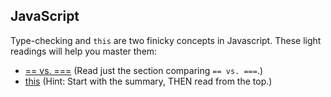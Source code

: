 ## JavaScript

Type-checking and `this` are two finicky concepts in Javascript. These light readings will help you master them:

* [== vs. ===](https://medium.freecodecamp.org/the-definitive-javascript-handbook-for-a-developer-interview-44ffc6aeb54e) (Read just the section comparing `== vs. ===`.)
* [this](https://javascript.info/object-methods) (Hint: Start with the summary, THEN read from the top.)